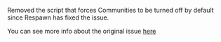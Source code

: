 Removed the script that forces Communities to be turned off by default since Respawn has fixed the issue.

You can see more info about the original issue [here](https://twitter.com/Respawn/status/1435740468327899139?s=20)
